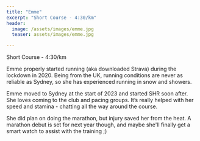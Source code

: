 ```yaml
---
title: "Emme"
excerpt: "Short Course - 4:30/km"
header:
  image: /assets/images/emme.jpg
  teaser: assets/images/emme.jpg

---
```


Short Course - 4:30/km

Emme properly started running (aka downloaded Strava) during the lockdown in 2020. Being from the UK, running conditions are never as reliable as Sydney, so she has experienced running in snow and showers. 

Emme moved to Sydney at the start of 2023 and started SHR soon after. She loves coming to the club and pacing groups. It’s really helped with her speed and stamina - chatting all the way around the course. 

She did plan on doing the marathon, but injury saved her from the heat. A marathon debut is set for next year though, and maybe she'll finally get a smart watch to assist with the training ;)
